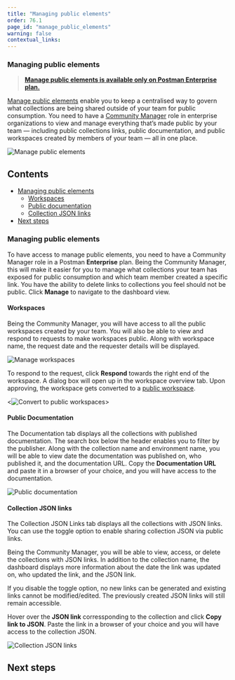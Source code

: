 ```yaml
---
title: "Managing public elements"
order: 76.1
page_id: "manage_public_elements"
warning: false
contextual_links:
---
```

### Managing public elements

> **[Manage public elements is available only on Postman Enterprise plan.](https://www.postman.com/pricing/)**

[Manage public elements](https://blog.postman.com/govern-your-public-api-collections-more-effectively/) enable you to keep a centralised way to  govern what collections are being shared outside of your team for public consumption. You need to have a [Community Manager](/docs/collaborating-in-postman/roles-and-permissions/#team-roles/) role in enterprise organizations to view and manage everything that’s made public by your team — including public collections links, public documentation, and public workspaces created by members of your team — all in one place.

<img alt="Manage public elements" src="https://assets.postman.com/postman-docs/manage-public-elements.jpg"/>

## Contents

* [Managing public elements](#managing-public-elements)
    * [Workspaces](#workspaces)
    * [Public documentation](#public-documentation)
    * [Collection JSON links](#collection-json-links)
* [Next steps](#next-steps)

### Managing public elements

To have access to manage public elements, you need to have a Community Manager role in a Postman **Enterprise** plan. Being the Community Manager, this will make it easier for you to manage what collections your team has exposed for public consumption and which team member created a specific link. You have the ability to delete links to collections you feel should not be public. Click **Manage** to navigate to the dashboard view.

#### Workspaces

Being the Community Manager, you will have access to all the public workspaces created by your team. You will also be able to view and respond to requests to make workspaces public. Along with workspace name, the request date and the requester details will be displayed.

<img alt="Manage workspaces" src="https://assets.postman.com/postman-docs/manage-workspaces.jpg"/>

 To respond to the request, click **Respond** towards the right end of the workspace. A dialog box will open up in the workspace overview tab. Upon approving, the workspace gets converted to a [public workspace](/docs/collaborating-in-postman/public-workspaces/).

 <<img alt="Convert to public workspaces" src="https://assets.postman.com/postman-docs/request-visibility-public-workspace.jpg"/>>

#### Public Documentation

The Documentation tab displays all the collections with published documentation. The search box below the header enables you to filter by the publisher. Along with the collection name and environment name, you will be able to view date the documentation was published on, who published it, and the documentation URL. Copy the **Documentation URL** and paste it in a browser of your choice, and you will have access to the documentation.

<img alt="Public documentation" src="https://assets.postman.com/postman-docs/public-documentation.jpg"/>

#### Collection JSON links

The Collection JSON Links tab displays all the collections with JSON links. You can use the toggle option to enable sharing collection JSON via public links.

Being the Community Manager, you will be able to view, access, or delete the collections with JSON links. In addition to the collection name, the dashboard displays more information about the date the link was updated on, who updated the link, and the JSON link.

If you disable the toggle option, no new links can be generated and existing links cannot be modified/edited. The previously created JSON links will still remain accessible.

Hover over the **JSON link** corressponding to the collection and click **Copy link to JSON**. Paste the link in a browser of your choice and you will have access to the collection JSON.

<img alt="Collection JSON links" src="https://assets.postman.com/postman-docs/collection-json-links.jpg"/>

## Next steps
